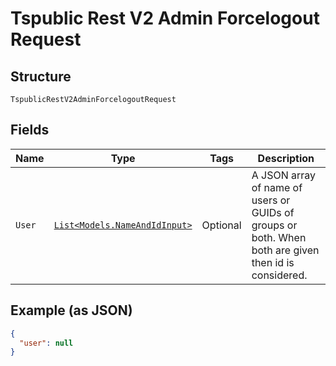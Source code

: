
# Tspublic Rest V2 Admin Forcelogout Request

## Structure

`TspublicRestV2AdminForcelogoutRequest`

## Fields

| Name | Type | Tags | Description |
|  --- | --- | --- | --- |
| `User` | [`List<Models.NameAndIdInput>`](../../doc/models/name-and-id-input.md) | Optional | A JSON array of name of users or GUIDs of groups or both. When both are given then id is considered. |

## Example (as JSON)

```json
{
  "user": null
}
```

